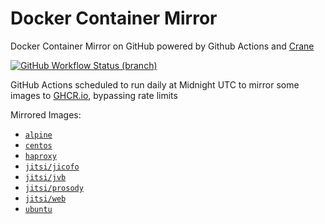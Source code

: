 # Docker Container Mirror
Docker Container Mirror on GitHub powered by Github Actions and [Crane](https://github.com/google/go-containerregistry/tree/main/cmd/crane)

[![GitHub Workflow Status (branch)][github-actions-badge]][github-actions-link]

GitHub Actions scheduled to run daily at Midnight UTC to mirror some images to [GHCR.io](https://ghcr.io), bypassing rate limits

Mirrored Images:
* [`alpine`](https://ghcr.io/EWBr0wn/alpine)
* [`centos`](https://ghcr.io/EWBr0wn/centos)
* [`haproxy`](https://ghcr.io/EWBr0wn/haproxy)
* [`jitsi/jicofo`](https://ghcr.io/EWBr0wn/jitsi/jicofo)
* [`jitsi/jvb`](https://ghcr.io/EWBr0wn/jitsi/jvb)
* [`jitsi/prosody`](https://ghcr.io/EWBr0wn/jitsi/prosody)
* [`jitsi/web`](https://ghcr.io/EWBr0wn/jitsi/web)
* [`ubuntu`](https://ghcr.io/EWBr0wn/ubuntu)

[github-actions-badge]: https://img.shields.io/github/actions/workflow/status/EWBr0wn/docker-container-mirror/mirror.yml?branch=master "Github Workflow Status (master)"
[github-actions-link]: https://github.com/EWBr0wn/docker-container-mirror/actions?query=workflow%3AMirror%20Docker%20Containers
